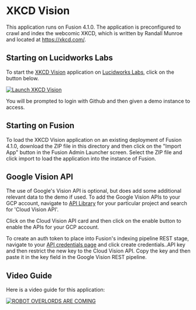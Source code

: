 # XKCD Vision
This application runs on Fusion 4.1.0. The application is preconfigured to crawl and index the webcomic XKCD, which is written by Randall Munroe and located at https://xkcd.com/.

## Starting on Lucidworks Labs
To start the [XKCD Vision](https://lucidworks.com/labs/apps/xkcd-vision/) application on [Lucidworks Labs](https://lucidworks.com/labs), click on the button below.

[![Launch XKCD Vision](https://img.shields.io/badge/launch-XKCDVision-green.svg)](https://streams.lucidworks.com/instance/create/xkcdvision)

You will be prompted to login with Github and then given a demo instance to access.

## Starting on Fusion
To load the XKCD Vision application on an existing deployment of Fusion 4.1.0, download the ZIP file in this directory and then click on the "Import App" button in the Fusion Admin Launcher screen. Select the ZIP file and click import to load the application into the instance of Fusion.

## Google Vision API
The use of Google's Vision API is optional, but does add some additional relevant data to the demo if used. To add the Google Vision APIs to your GCP account, navigate to [API Library](https://console.cloud.google.com/apis/library) for your particular project and search for 'Cloud Vision API'.

Click on the Cloud Vision API card and then click on the enable button to enable the APIs for your GCP account.

To create an auth token to place into Fusion's indexing pipeline REST stage, navigate to your [API credentials page](https://console.cloud.google.com/apis/credentials) and click create credentials..API key and then restrict the new key to the Cloud Vision API. Copy the key and then paste it in the key field in the Google Vision REST pipeline. 

## Video Guide
Here is a video guide for this application:

[![ROBOT OVERLORDS ARE COMING](https://img.youtube.com/vi/1hDeoISjoxw/0.jpg)](https://www.youtube.com/watch?v=1hDeoISjoxw)
